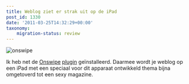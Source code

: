 ```yaml
---
title: Weblog ziet er strak uit op de iPad
post_id: 1330
date: '2011-03-25T14:32:29+00:00'
taxonomy:
    migration-status: review
---
```

![](/wp-content/uploads/2011/03/onswipe-300x55.png "onswipe")

Ik heb net de [Onswipe](http://www.onswipe.com/) [plugin](http://wordpress.org/extend/plugins/onswipe/) geïnstalleerd. Daarmee wordt je weblog op een iPad met een speciaal voor dit apparaat ontwikkeld thema bijna omgetoverd tot een sexy magazine.
